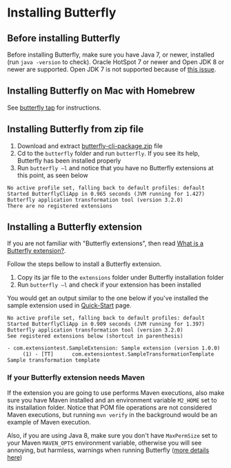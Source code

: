 
# Installing Butterfly

## Before installing Butterfly

Before installing Butterfly, make sure you have Java 7, or newer, installed (run `java -version` to check). Oracle HotSpot 7 or newer and Open JDK 8 or newer are supported. Open JDK 7 is not supported because of [this issue](https://answers.launchpad.net/ubuntu/+source/openjdk-7/+question/192941).

## Installing Butterfly on Mac with Homebrew

See [butterfly tap](https://github.com/paypal/homebrew-butterfly) for instructions.

## Installing Butterfly from zip file

1. Download and extract [butterfly-cli-package.zip](https://repo1.maven.org/maven2/com/paypal/butterfly/butterfly-cli-package/3.2.0/butterfly-cli-package-3.2.0.zip) file
1. Cd to the `butterfly` folder and run `butterfly`. If you see its help, Butterfly has been installed properly
1. Run `butterfly –l` and notice that you have no Butterfly extensions at this point, as seen below

```
No active profile set, falling back to default profiles: default
Started ButterflyCliApp in 0.965 seconds (JVM running for 1.427)
Butterfly application transformation tool (version 3.2.0)
There are no registered extensions
```

## Installing a Butterfly extension

If you are not familiar with "Butterfly extensions", then read [What is a Butterfly extension?](https://paypal.github.io/butterfly/Extension-development-guide).

Follow the steps bellow to install a Butterfly extension.

1. Copy its jar file to the `extensions` folder under Butterfly installation folder
1. Run `butterfly –l` and check if your extension has been installed

You would get an output similar to the one below if you've installed the sample extension used in [Quick-Start](https://paypal.github.io/butterfly/QUICK_START) page.

```
No active profile set, falling back to default profiles: default
Started ButterflyCliApp in 0.909 seconds (JVM running for 1.397)
Butterfly application transformation tool (version 3.2.0)
See registered extensions below (shortcut in parenthesis)

- com.extensiontest.SampleExtension: Sample extension (version 1.0.0)
	 (1) - [TT] 	 com.extensiontest.SampleTransformationTemplate 	 Sample transformation template
```

### If your Butterfly extension needs Maven

If the extension you are going to use performs Maven executions, also make sure you have Maven installed and an environment variable `M2_HOME` set to its installation folder. Notice that POM file operations are not considered Maven executions, but running `mvn verify` in the background would be an example of Maven execution.

Also, if you are using Java 8, make sure you don't have `MaxPermSize` set to your Maven `MAVEN_OPTS` environment variable, otherwise you will see annoying, but harmless, warnings when running Butterfly ([more details here](http://stackoverflow.com/questions/22634644/java-hotspottm-64-bit-server-vm-warning-ignoring-option-maxpermsize))
